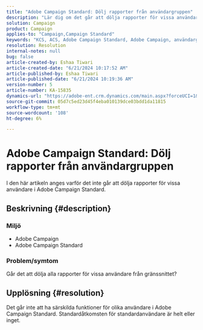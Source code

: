```yaml
---
title: "Adobe Campaign Standard: Dölj rapporter från användargruppen"
description: "Lär dig om det går att dölja rapporter för vissa användare i Adobe Campaign Standard."
solution: Campaign
product: Campaign
applies-to: "Campaign,Campaign Standard"
keywords: "KCS, ACS, Adobe Campaign Standard, Adobe Campaign, användargrupp, dölj rapporter, Frågor och svar"
resolution: Resolution
internal-notes: null
bug: false
article-created-by: Eshaa Tiwari
article-created-date: "6/21/2024 10:17:52 AM"
article-published-by: Eshaa Tiwari
article-published-date: "6/21/2024 10:19:36 AM"
version-number: 5
article-number: KA-15835
dynamics-url: "https://adobe-ent.crm.dynamics.com/main.aspx?forceUCI=1&pagetype=entityrecord&etn=knowledgearticle&id=be6f8181-b72f-ef11-840a-6045bd029b18"
source-git-commit: 05d7c5ed23d45f4eba010139dce03bdd1da11815
workflow-type: tm+mt
source-wordcount: '108'
ht-degree: 6%

---
```


# Adobe Campaign Standard: Dölj rapporter från användargruppen


I den här artikeln anges varför det inte går att dölja rapporter för vissa användare i Adobe Campaign Standard.

## Beskrivning {#description}


### Miljö

- Adobe Campaign
- Adobe Campaign Standard


### Problem/symtom

Går det att dölja alla rapporter för vissa användare från gränssnittet?


## Upplösning {#resolution}


Det går inte att ha särskilda funktioner för olika användare i Adobe Campaign Standard. Standardåtkomsten för standardanvändare är helt eller inget.
